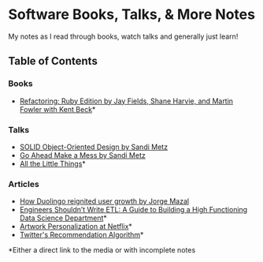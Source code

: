 # Software Books, Talks, & More Notes

My notes as I read through books, watch talks and generally just learn!

## Table of Contents

### Books

- [Refactoring: Ruby Edition by Jay Fields, Shane Harvie, and Martin Fowler with Kent Beck](docs/refactoring-ruby-edition/index.md)*

### Talks

- [SOLID Object-Oriented Design by Sandi Metz](docs/solid_object_oriented_design_by_sandi_metz.md)
- [Go Ahead Make a Mess by Sandi Metz](docs/go_ahead_make_a_mess_by_sandi_metz.md)
- [All the Little Things](https://www.youtube.com/watch?v=8bZh5LMaSmE)*

### Articles

- [How Duolingo reignited user growth by Jorge Mazal](docs/how_duolingo_reignited_user_growth.md)
- [Engineers Shouldn’t Write ETL: A Guide to Building a High Functioning Data Science Department](https://multithreaded.stitchfix.com/blog/2016/03/16/engineers-shouldnt-write-etl/)*
- [Artwork Personalization at Netflix](https://netflixtechblog.com/artwork-personalization-c589f074ad76)*
- [Twitter's Recommendation Algorithm](https://blog.twitter.com/engineering/en_us/topics/open-source/2023/twitter-recommendation-algorithm)*

*Either a direct link to the media or with incomplete notes

